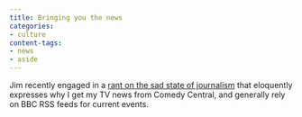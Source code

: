 ```yaml
---
title: Bringing you the news
categories:
- culture
content-tags:
- news
- aside
---
```


Jim recently engaged in a [rant on the sad state of journalism][1] that eloquently expresses why I get my TV news from Comedy Central, and generally rely on BBC RSS feeds for current events.

   [1]: http://jimski.nopaper.net/space/start/2004-11-09/1#approaching_journalism
